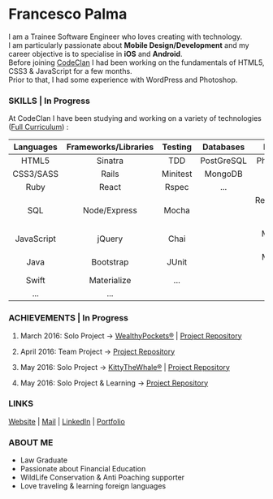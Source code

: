 # Francesco Palma
  
I am a Trainee Software Engineer who loves creating with technology.  
I am particularly passionate about **Mobile Design/Development** and my career objective is to specialise in **iOS** and **Android**.  
Before joining [CodeClan](http://codeclan.com) I had been working on the fundamentals of HTML5, CSS3 & JavaScript for a few months.  
Prior to that, I had some experience with WordPress and Photoshop.

### SKILLS | In Progress

At CodeClan I have been studying and working on a variety of technologies ([Full Curriculum](https://github.com/FrancescoPalma/CodeClan---CX3)) :

| Languages  | Frameworks/Libraries   | Testing | Databases | Design        | Mobile |
|:-----------:|:---------------------:|:-------:|:---------:|:-------------:|:------:|
|HTML5       |Sinatra                 |TDD      |PostGreSQL |Photoshop      |Android |
|CSS3/SASS   |Rails                   |Minitest |MongoDB    |UX             |iOS     |
|Ruby        |React                   |Rspec    |...        |UI             |        |
|SQL         |Node/Express            |Mocha    |           |Responsive Web Design|        |
|JavaScript  |jQuery                  |Chai     |           |Mobile-First   |        |
|Java        |Bootstrap               |JUnit    |           |Material Design|        |
|Swift       |Materialize             |...      |           |Sketch         |        |
|...         |...                     |         |           |...            |        | 
  

### ACHIEVEMENTS | In Progress
  
1) March 2016: Solo Project -> [WealthyPockets®](https://wealthypockets.herokuapp.com/) | [Project Repository](https://github.com/FrancescoPalma/CodeClan_Assignment_1)  
  
2) April 2016: Team Project -> [Project Repository](https://github.com/rpmonteiro/project_2_flyaway)  
  
3) May 2016: Solo Project -> [KittyTheWhale®](https://play.google.com/store/apps/details?id=com.francesco_p.kitty_whale_game) | [Project Repository](https://github.com/FrancescoPalma/CodeClan_Assignment_3)  
  
4) May 2016: Solo Project & Learning -> [Project Repository](https://github.com/FrancescoPalma/CodeClan_Assignment_4)
  
### LINKS

[Website](http://intermundi.it) | [Mail](mailto:fpfrancescopalma7@gmail.com) | [LinkedIn](https://it.linkedin.com/in/palmafrancesco) | [Portfolio](http://intermundi.it/en/francesco/portfolio/)

### ABOUT ME
* Law Graduate
* Passionate about Financial Education
* WildLife Conservation & Anti Poaching supporter
* Love traveling & learning foreign languages
